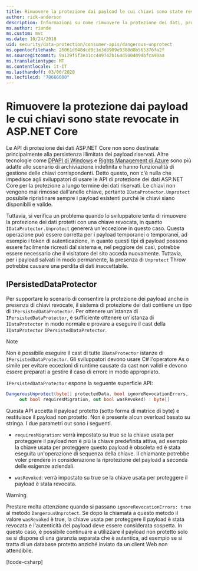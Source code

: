 ```yaml
---
title: Rimuovere la protezione dai payload le cui chiavi sono state revocate in ASP.NET Core
author: rick-anderson
description: Informazioni su come rimuovere la protezione dei dati, protetti con chiavi da revocare, in un'app ASP.NET Core.
ms.author: riande
ms.custom: mvc
ms.date: 10/24/2018
uid: security/data-protection/consumer-apis/dangerous-unprotect
ms.openlocfilehash: 26061d048dcd9c1e3d8909e9388d8b565376fa2f
ms.sourcegitcommit: 9a129f5f3e31cc449742b164d5004894bfca90aa
ms.translationtype: MT
ms.contentlocale: it-IT
ms.lasthandoff: 03/06/2020
ms.locfileid: "78666600"
---
```

# <a name="unprotect-payloads-whose-keys-have-been-revoked-in-aspnet-core"></a>Rimuovere la protezione dai payload le cui chiavi sono state revocate in ASP.NET Core

<a name="data-protection-consumer-apis-dangerous-unprotect"></a>

Le API di protezione dei dati ASP.NET Core non sono destinate principalmente alla persistenza illimitata dei payload riservati. Altre tecnologie come [DPAPI di Windows](https://msdn.microsoft.com/library/windows/desktop/hh706794%28v=vs.85%29.aspx) e [Rights Management di Azure](/rights-management/) sono più adatte allo scenario di archiviazione indefinita e hanno funzionalità di gestione delle chiavi corrispondenti. Detto questo, non c'è nulla che impedisce agli sviluppatori di usare le API di protezione dei dati ASP.NET Core per la protezione a lungo termine dei dati riservati. Le chiavi non vengono mai rimosse dall'anello chiave, pertanto `IDataProtector.Unprotect` possibile ripristinare sempre i payload esistenti purché le chiavi siano disponibili e valide.

Tuttavia, si verifica un problema quando lo sviluppatore tenta di rimuovere la protezione dei dati protetti con una chiave revocata, in quanto `IDataProtector.Unprotect` genererà un'eccezione in questo caso. Questa operazione può essere corretta per i payload temporanei o temporanei, ad esempio i token di autenticazione, in quanto questi tipi di payload possono essere facilmente ricreati dal sistema e, nel peggiore dei casi, potrebbe essere necessario che il visitatore del sito acceda nuovamente. Tuttavia, per i payload salvati in modo permanente, la presenza di `Unprotect` Throw potrebbe causare una perdita di dati inaccettabile.

## <a name="ipersisteddataprotector"></a>IPersistedDataProtector

Per supportare lo scenario di consentire la protezione dei payload anche in presenza di chiavi revocate, il sistema di protezione dei dati contiene un tipo di `IPersistedDataProtector`. Per ottenere un'istanza di `IPersistedDataProtector`, è sufficiente ottenere un'istanza di `IDataProtector` in modo normale e provare a eseguire il cast della `IDataProtector` `IPersistedDataProtector`.

> [!NOTE]
> Non è possibile eseguire il cast di tutte `IDataProtector` istanze di `IPersistedDataProtector`. Gli sviluppatori devono usare C# l'operatore As o simile per evitare eccezioni di runtime causate da cast non validi e devono essere preparati a gestire il caso di errore in modo appropriato.

`IPersistedDataProtector` espone la seguente superficie API:

```csharp
DangerousUnprotect(byte[] protectedData, bool ignoreRevocationErrors,
     out bool requiresMigration, out bool wasRevoked) : byte[]
```

Questa API accetta il payload protetto (sotto forma di matrice di byte) e restituisce il payload non protetto. Non è presente alcun overload basato su stringa. I due parametri out sono i seguenti.

* `requiresMigration`: verrà impostato su true se la chiave usata per proteggere il payload non è più la chiave predefinita attiva, ad esempio la chiave usata per proteggere questo payload è obsoleta ed è stata eseguita un'operazione di sequenza della chiave. Il chiamante potrebbe voler prendere in considerazione la riprotezione del payload a seconda delle esigenze aziendali.

* `wasRevoked`: verrà impostato su true se la chiave usata per proteggere il payload è stata revocata.

>[!WARNING]
> Prestare molta attenzione quando si passano `ignoreRevocationErrors: true` al metodo `DangerousUnprotect`. Se dopo la chiamata a questo metodo il valore `wasRevoked` è true, la chiave usata per proteggere il payload è stata revocata e l'autenticità del payload deve essere considerata sospetta. In questo caso, è possibile continuare a utilizzare il payload non protetto solo se si dispone di una garanzia separata che è autentica, ad esempio se si tratta di un database protetto anziché inviato da un client Web non attendibile.

[!code-csharp[](dangerous-unprotect/samples/dangerous-unprotect.cs)]
